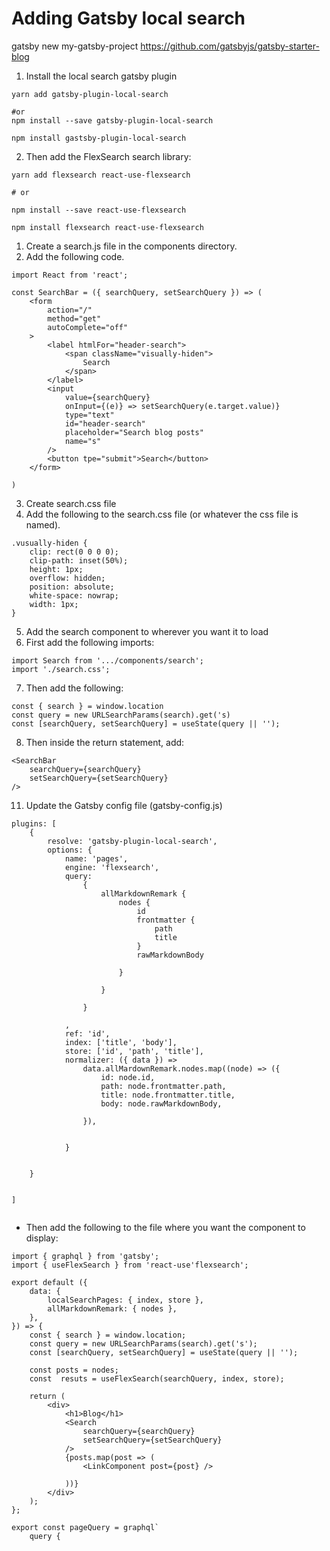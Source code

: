 #  Adding Gatsby local search

gatsby new my-gatsby-project https://github.com/gatsbyjs/gatsby-starter-blog

1. Install the local search gatsby plugin
```
yarn add gatsby-plugin-local-search

#or 
npm install --save gatsby-plugin-local-search

npm install gastsby-plugin-local-search

```

2. Then add the FlexSearch search library:

```
yarn add flexsearch react-use-flexsearch

# or 

npm install --save react-use-flexsearch

npm install flexsearch react-use-flexsearch

```


1. Create a search.js file in the components directory.
2. Add the following code.

```
import React from 'react';

const SearchBar = ({ searchQuery, setSearchQuery }) => (
    <form 
        action="/"
        method="get"
        autoComplete="off"
    >
        <label htmlFor="header-search"> 
            <span className="visually-hiden">
                Search
            </span>
        </label>
        <input
            value={searchQuery}
            onInput={(e)} => setSearchQuery(e.target.value)}
            type="text"
            id="header-search"
            placeholder="Search blog posts"
            name="s"
        />
        <button tpe="submit">Search</button>
    </form>
    
)

```

3. Create search.css file
4. Add the following to the search.css file (or whatever the css file is named).

```
.vusually-hiden {
    clip: rect(0 0 0 0);
    clip-path: inset(50%);
    height: 1px;
    overflow: hidden;
    position: absolute;
    white-space: nowrap;
    width: 1px;
}

```

5. Add the search component to wherever you want it to load
6. First add the following imports:

```
import Search from '.../components/search';
import './search.css';

```

7. Then add the following:

```
const { search } = window.location
const query = new URLSearchParams(search).get('s)
const [searchQuery, setSearchQuery] = useState(query || '');

```

8. Then inside the return statement, add:

```
<SearchBar
    searchQuery={searchQuery}
    setSearchQuery={setSearchQuery}
/>
```



11. Update the Gatsby config file (gatsby-config.js)

```
plugins: [
    {
        resolve: 'gatsby-plugin-local-search',
        options: {
            name: 'pages',
            engine: 'flexsearch',
            query: 
                {
                    allMarkdownRemark {
                        nodes {
                            id
                            frontmatter {
                                path
                                title
                            }
                            rawMarkdownBody
                        
                        }
                    
                    }
                
                }
            
            ,
            ref: 'id',
            index: ['title', 'body'],
            store: ['id', 'path', 'title'],
            normalizer: ({ data }) => 
                data.allMardownRemark.nodes.map((node) => ({
                    id: node.id,
                    path: node.frontmatter.path,
                    title: node.frontmatter.title,
                    body: node.rawMarkdownBody,
                
                }),

            
            }
    
    
    }


]


```

- Then add the following to the file where you want the component to display:

```
import { graphql } from 'gatsby';
import { useFlexSearch } from 'react-use'flexsearch';

export default ({
    data: {
        localSearchPages: { index, store },
        allMarkdownRemark: { nodes },
    },
}) => {
    const { search } = window.location;
    const query = new URLSearchParams(search).get('s');
    const [searchQuery, setSearchQuery] = useState(query || '');
    
    const posts = nodes;
    const  resuts = useFlexSearch(searchQuery, index, store);
    
    return (
        <div>
            <h1>Blog</h1>
            <Search 
                searchQuery={searchQuery}
                setSearchQuery={setSearchQuery}
            />
            {posts.map(post => (
                <LinkComponent post={post} />
            
            ))}
        </div>
    );
};

export const pageQuery = graphql`
    query {
    


```
